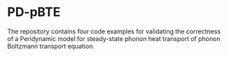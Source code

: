 # PD-pBTE
The repository contains four code examples for validating the correctness of a Peridynamic model for steady-state phonon heat transport of phonon Boltzmann transport equation.

